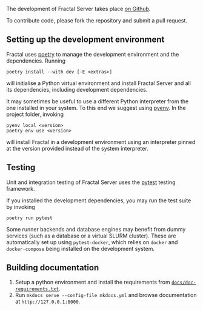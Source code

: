 The development of Fractal Server takes place
[on Github](https://github.com/fractal-analytics-platform/fractal-server).

To contribute code, please fork the repository and submit a pull request.

## Setting up the development environment

Fractal uses [poetry](https://python-poetry.org/docs/) to manage the
development environment and the dependencies. Running

```
poetry install --with dev [-E <extras>]
```

will initialise a Python virtual environment and install Fractal Server and
all its dependencies, including development dependencies.

It may sometimes be useful to use a different Python interpreter from the one
installed in your system. To this end we suggest using
[pyenv](https://github.com/pyenv/pyenv). In the project folder, invoking

```
pyenv local <version>
poetry env use <version>
```

will install Fractal in a development environment using an interpreter pinned
at the version provided instead of the system interpreter.

## Testing

Unit and integration testing of Fractal Server uses the [pytest](https://docs.pytest.org/en/7.1.x/) testing framework.

If you installed the development dependencies, you may run
the test suite by invoking

```
poetry run pytest
```

Some runner backends and database engines may benefit from dummy services
(such as a database or a virtual SLURM cluster). These are automatically set
up using `pytest-docker`, which relies on `docker` and `docker-compose` being
installed on the development system.

## Building documentation

1. Setup a python environment and install the requirements from [`docs/doc-requirements.txt`](https://github.com/fractal-analytics-platform/fractal-server/blob/main/docs/doc-requirements.txt).
2. Run `mkdocs serve --config-file mkdocs.yml` and browse documentation at `http://127.0.0.1:8000`.
